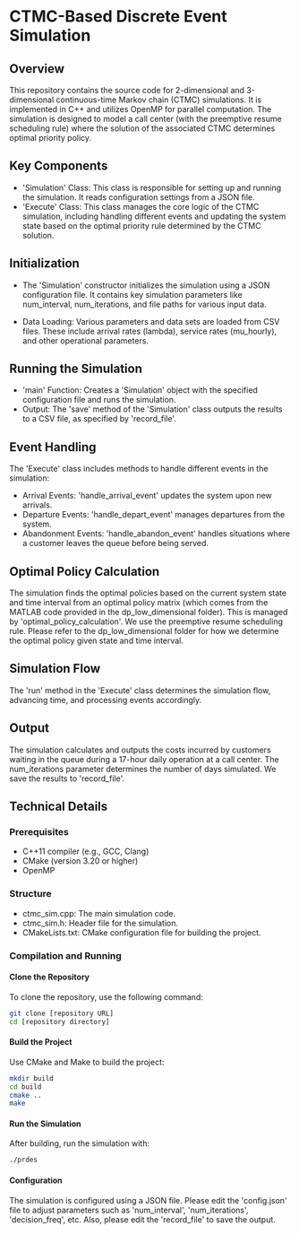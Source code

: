 # CTMC-Based Discrete Event Simulation

## Overview

This repository contains the source code for 2-dimensional and 3-dimensional continuous-time Markov chain (CTMC) simulations. It is implemented in C++ and utilizes OpenMP for parallel computation. The simulation is designed to model a call center (with the preemptive resume scheduling rule) where the solution of the associated CTMC determines optimal priority policy.  

## Key Components
- 'Simulation' Class: This class is responsible for setting up and running the simulation. It reads configuration settings from a JSON file.
- 'Execute' Class: This class manages the core logic of the CTMC simulation, including handling different events and updating the system state based on the optimal priority rule determined by the CTMC solution.

## Initialization
- The 'Simulation' constructor initializes the simulation using a JSON configuration file. It contains key simulation parameters like num_interval, num_iterations, and file paths for various input data.

- Data Loading: Various parameters and data sets are loaded from CSV files. These include arrival rates (lambda), service rates (mu_hourly), and other operational parameters.

## Running the Simulation
- 'main' Function: Creates a 'Simulation' object with the specified configuration file and runs the simulation.
- Output: The 'save' method of the 'Simulation' class outputs the results to a CSV file, as specified by 'record_file'.

## Event Handling
The 'Execute' class includes methods to handle different events in the simulation: 
- Arrival Events: 'handle_arrival_event' updates the system upon new arrivals.
- Departure Events: 'handle_depart_event' manages departures from the system.
- Abandonment Events: 'handle_abandon_event' handles situations where a customer leaves the queue before being served.

## Optimal Policy Calculation
The simulation finds the optimal policies based on the current system state and time interval from an optimal policy matrix (which comes from the MATLAB code provided in the dp_low_dimensional folder). This is managed by 'optimal_policy_calculation'. We use the preemptive resume scheduling rule. Please refer to the dp_low_dimensional folder for how we determine the optimal policy given state and time interval.

## Simulation Flow
The 'run' method in the 'Execute' class determines the simulation flow, advancing time, and processing events accordingly. 

## Output
The simulation calculates and outputs the costs incurred by customers waiting in the queue during a 17-hour daily operation at a call center. The num_iterations parameter determines the number of days simulated. We save the results to 'record_file'. 

## Technical Details

### Prerequisites
- C++11 compiler (e.g., GCC, Clang)
- CMake (version 3.20 or higher)
- OpenMP

### Structure
- ctmc_sim.cpp: The main simulation code.
- ctmc_sim.h: Header file for the simulation.
- CMakeLists.txt: CMake configuration file for building the project.

### Compilation and Running

#### Clone the Repository
To clone the repository, use the following command:
```bash
git clone [repository URL]
cd [repository directory]
```

#### Build the Project
Use CMake and Make to build the project:
```bash
mkdir build
cd build
cmake ..
make
```

#### Run the Simulation
After building, run the simulation with: 
```bash
./prdes
```

#### Configuration 
The simulation is configured using a JSON file. Please edit the 'config.json' file to adjust parameters such as 'num_interval', 'num_iterations', 'decision_freq', etc. Also, please edit the 'record_file' to save the output.





